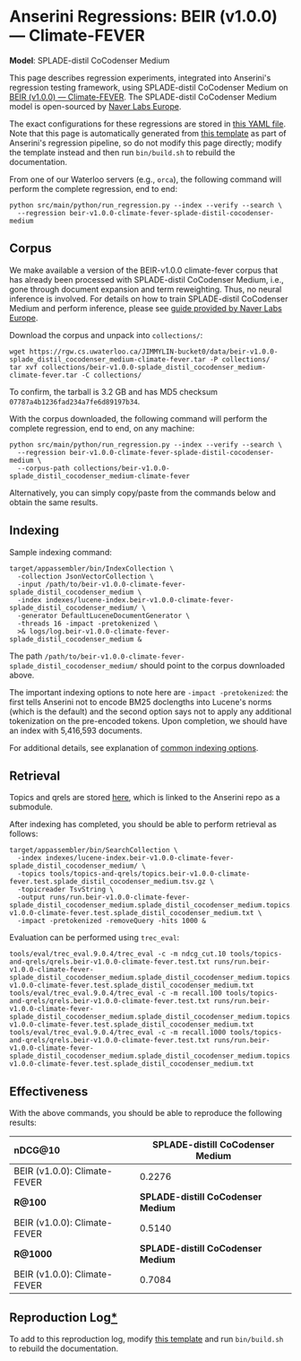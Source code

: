 # Anserini Regressions: BEIR (v1.0.0) &mdash; Climate-FEVER

**Model**: SPLADE-distil CoCodenser Medium

This page describes regression experiments, integrated into Anserini's regression testing framework, using SPLADE-distil CoCodenser Medium on [BEIR (v1.0.0) &mdash; Climate-FEVER](http://beir.ai/).
The SPLADE-distil CoCodenser Medium model is open-sourced by [Naver Labs Europe](https://europe.naverlabs.com/research/machine-learning-and-optimization/splade-models).

The exact configurations for these regressions are stored in [this YAML file](../src/main/resources/regression/beir-v1.0.0-climate-fever-splade-distil-cocodenser-medium.yaml).
Note that this page is automatically generated from [this template](../src/main/resources/docgen/templates/beir-v1.0.0-climate-fever-splade-distil-cocodenser-medium.template) as part of Anserini's regression pipeline, so do not modify this page directly; modify the template instead and then run `bin/build.sh` to rebuild the documentation.

From one of our Waterloo servers (e.g., `orca`), the following command will perform the complete regression, end to end:

```
python src/main/python/run_regression.py --index --verify --search \
  --regression beir-v1.0.0-climate-fever-splade-distil-cocodenser-medium
```

## Corpus

We make available a version of the BEIR-v1.0.0 climate-fever corpus that has already been processed with SPLADE-distil CoCodenser Medium, i.e., gone through document expansion and term reweighting.
Thus, no neural inference is involved.
For details on how to train SPLADE-distil CoCodenser Medium and perform inference, please see [guide provided by Naver Labs Europe](https://github.com/naver/splade/tree/main/anserini_evaluation).

Download the corpus and unpack into `collections/`:

```
wget https://rgw.cs.uwaterloo.ca/JIMMYLIN-bucket0/data/beir-v1.0.0-splade_distil_cocodenser_medium-climate-fever.tar -P collections/
tar xvf collections/beir-v1.0.0-splade_distil_cocodenser_medium-climate-fever.tar -C collections/
```

To confirm, the tarball is 3.2 GB and has MD5 checksum `07787a4b1236fad234a7fe6d89197b34`.

With the corpus downloaded, the following command will perform the complete regression, end to end, on any machine:

```
python src/main/python/run_regression.py --index --verify --search \
  --regression beir-v1.0.0-climate-fever-splade-distil-cocodenser-medium \
  --corpus-path collections/beir-v1.0.0-splade_distil_cocodenser_medium-climate-fever
```

Alternatively, you can simply copy/paste from the commands below and obtain the same results.

## Indexing

Sample indexing command:

```
target/appassembler/bin/IndexCollection \
  -collection JsonVectorCollection \
  -input /path/to/beir-v1.0.0-climate-fever-splade_distil_cocodenser_medium \
  -index indexes/lucene-index.beir-v1.0.0-climate-fever-splade_distil_cocodenser_medium/ \
  -generator DefaultLuceneDocumentGenerator \
  -threads 16 -impact -pretokenized \
  >& logs/log.beir-v1.0.0-climate-fever-splade_distil_cocodenser_medium &
```

The path `/path/to/beir-v1.0.0-climate-fever-splade_distil_cocodenser_medium/` should point to the corpus downloaded above.

The important indexing options to note here are `-impact -pretokenized`: the first tells Anserini not to encode BM25 doclengths into Lucene's norms (which is the default) and the second option says not to apply any additional tokenization on the pre-encoded tokens.
Upon completion, we should have an index with 5,416,593 documents.

For additional details, see explanation of [common indexing options](common-indexing-options.md).

## Retrieval

Topics and qrels are stored [here](https://github.com/castorini/anserini-tools/tree/master/topics-and-qrels), which is linked to the Anserini repo as a submodule.

After indexing has completed, you should be able to perform retrieval as follows:

```
target/appassembler/bin/SearchCollection \
  -index indexes/lucene-index.beir-v1.0.0-climate-fever-splade_distil_cocodenser_medium/ \
  -topics tools/topics-and-qrels/topics.beir-v1.0.0-climate-fever.test.splade_distil_cocodenser_medium.tsv.gz \
  -topicreader TsvString \
  -output runs/run.beir-v1.0.0-climate-fever-splade_distil_cocodenser_medium.splade_distil_cocodenser_medium.topics.beir-v1.0.0-climate-fever.test.splade_distil_cocodenser_medium.txt \
  -impact -pretokenized -removeQuery -hits 1000 &
```

Evaluation can be performed using `trec_eval`:

```
tools/eval/trec_eval.9.0.4/trec_eval -c -m ndcg_cut.10 tools/topics-and-qrels/qrels.beir-v1.0.0-climate-fever.test.txt runs/run.beir-v1.0.0-climate-fever-splade_distil_cocodenser_medium.splade_distil_cocodenser_medium.topics.beir-v1.0.0-climate-fever.test.splade_distil_cocodenser_medium.txt
tools/eval/trec_eval.9.0.4/trec_eval -c -m recall.100 tools/topics-and-qrels/qrels.beir-v1.0.0-climate-fever.test.txt runs/run.beir-v1.0.0-climate-fever-splade_distil_cocodenser_medium.splade_distil_cocodenser_medium.topics.beir-v1.0.0-climate-fever.test.splade_distil_cocodenser_medium.txt
tools/eval/trec_eval.9.0.4/trec_eval -c -m recall.1000 tools/topics-and-qrels/qrels.beir-v1.0.0-climate-fever.test.txt runs/run.beir-v1.0.0-climate-fever-splade_distil_cocodenser_medium.splade_distil_cocodenser_medium.topics.beir-v1.0.0-climate-fever.test.splade_distil_cocodenser_medium.txt
```

## Effectiveness

With the above commands, you should be able to reproduce the following results:

| **nDCG@10**                                                                                                  | **SPLADE-distill CoCodenser Medium**|
|:-------------------------------------------------------------------------------------------------------------|-----------|
| BEIR (v1.0.0): Climate-FEVER                                                                                 | 0.2276    |
| **R@100**                                                                                                    | **SPLADE-distill CoCodenser Medium**|
| BEIR (v1.0.0): Climate-FEVER                                                                                 | 0.5140    |
| **R@1000**                                                                                                   | **SPLADE-distill CoCodenser Medium**|
| BEIR (v1.0.0): Climate-FEVER                                                                                 | 0.7084    |


## Reproduction Log[*](reproducibility.md)

To add to this reproduction log, modify [this template](../src/main/resources/docgen/templates/beir-v1.0.0-climate-fever-splade-distil-cocodenser-medium.template) and run `bin/build.sh` to rebuild the documentation.
